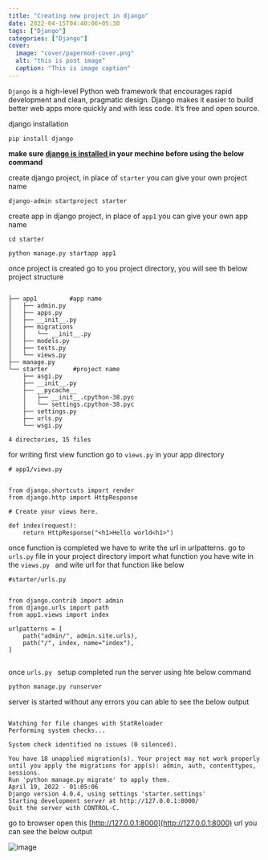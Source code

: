 ```yaml
---
title: "Creating new project in django"
date: 2022-04-15T04:40:06+05:30
tags: ["Django"]
categories: ["Django"]
cover:
  image: "cover/papermod-cover.png"
  alt: "this is post image"
  caption: "This is image caption"
---
```


`Django` is a high-level Python web framework that encourages rapid development and clean, pragmatic design. Django makes it easier to build better web apps more quickly and with less code. It’s free and open source.



django installation

```
pip install django
```
**make sure [django is installed ](https://docs.djangoproject.com/en/4.0/topics/install/) in your mechine before using the below command**

create django project, in place of `starter` you can give your own project name

```
django-admin startproject starter
```
create app in django project, in place of `app1` you can give your own app name

```
cd starter

python manage.py startapp app1
```


once project is created go to you project directory, you will see th below project structure

```

├── app1         #app name
│   ├── admin.py
│   ├── apps.py
│   ├── __init__.py
│   ├── migrations
│   │   └── __init__.py
│   ├── models.py
│   ├── tests.py
│   └── views.py
├── manage.py
└── starter       #project name
    ├── asgi.py
    ├── __init__.py
    ├── __pycache__
    │   ├── __init__.cpython-38.pyc
    │   └── settings.cpython-38.pyc
    ├── settings.py
    ├── urls.py
    └── wsgi.py

4 directories, 15 files

```
for writing first view function go to `views.py` in your app directory

```
# app1/views.py


from django.shortcuts import render
from django.http import HttpResponse

# Create your views here.

def index(request):
    return HttpResponse("<h1>Hello world<h1>")

```
once function is completed we have to write the url in urlpatterns.
go to` urls.py` file in your project directory import what function you have wite in the `views.py
` and wite url for that function like below
```
#starter/urls.py


from django.contrib import admin
from django.urls import path
from app1.views import index  

urlpatterns = [
    path("admin/", admin.site.urls),
    path("/", index, name="index"),
]


```

once `urls.py ` setup completed run the server using hte below command

```
python manage.py runserver
```
server is started without any errors you can able to see the below output

```

Watching for file changes with StatReloader
Performing system checks...

System check identified no issues (0 silenced).

You have 18 unapplied migration(s). Your project may not work properly until you apply the migrations for app(s): admin, auth, contenttypes, sessions.
Run 'python manage.py migrate' to apply them.
April 19, 2022 - 01:05:06
Django version 4.0.4, using settings 'starter.settings'
Starting development server at http://127.0.0.1:8000/
Quit the server with CONTROL-C.

```

go to browser open this [http://127.0.0.1:8000](http://127.0.0.1:8000) url you can see the below output

![image](/images/django/1_hello_world.png)
